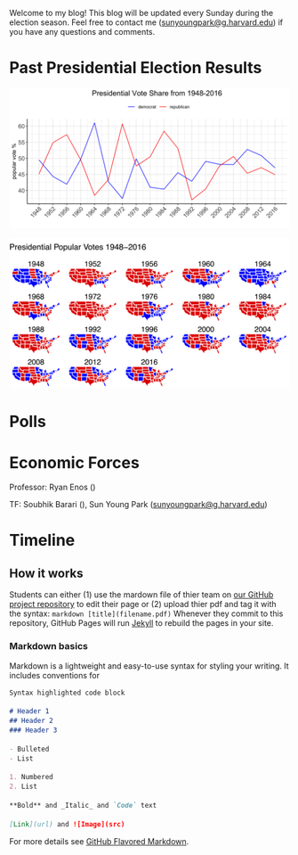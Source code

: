 Welcome to my blog! This blog will be updated every Sunday during the election season. Feel free to contact me (sunyoungpark@g.harvard.edu) if you have any questions and comments.

# Past Presidential Election Results

![](historical_results.png)

![](historical_results_state.png)

# Polls


# Economic Forces

Professor: Ryan Enos ()

TF: Soubhik Barari (), Sun Young Park (sunyoungpark@g.harvard.edu)

# Timeline


## How it works

Students can either (1) use the mardown file of thier team on [our GitHub project repository](https://github.com/Sun-Young-Park/Election-Analytics) to edit their page or (2) upload thier pdf and tag it with the syntax: ```markdown [title](filename.pdf)``` Whenever they commit to this repository, GitHub Pages will run [Jekyll](https://jekyllrb.com/) to rebuild the pages in your site.

### Markdown basics

Markdown is a lightweight and easy-to-use syntax for styling your writing. It includes conventions for

```markdown
Syntax highlighted code block

# Header 1
## Header 2
### Header 3

- Bulleted
- List

1. Numbered
2. List

**Bold** and _Italic_ and `Code` text

[Link](url) and ![Image](src)
```

For more details see [GitHub Flavored Markdown](https://guides.github.com/features/mastering-markdown/).
